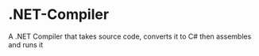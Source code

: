 # .NET-Compiler
A .NET Compiler that takes source code, converts it to C# then assembles and runs it
